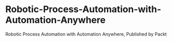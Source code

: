 # Robotic-Process-Automation-with-Automation-Anywhere
Robotic Process Automation with Automation Anywhere, Published by Packt
